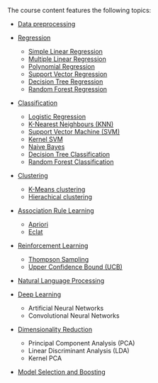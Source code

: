 The course content features the following topics:
* [Data preprocessing](https://github.com/Mufumi/Udemy-Machine-Learning-A_Z-Online_Course/tree/main/Python/Data%20pre-processing)

* [Regression](https://github.com/Mufumi/Udemy-Machine-Learning-A_Z-Online_Course/tree/main/Python/Regression)
  * [Simple Linear Regression](https://github.com/Mufumi/Udemy-Machine-Learning-A_Z-Online_Course/tree/main/Python/Regression/Simple%20Linear%20Regression)
  * [Multiple Linear Regression](https://github.com/Mufumi/Udemy-Machine-Learning-A_Z-Online_Course/tree/main/Python/Regression/Multiple%20Linear%20Regression)
  * [Polynomial Regression](https://github.com/Mufumi/Udemy-Machine-Learning-A_Z-Online_Course/tree/main/Python/Regression/Polynomial%20Regression)
  * [Support Vector Regression](https://github.com/Mufumi/Udemy-Machine-Learning-A_Z-Online_Course/tree/main/Python/Regression/Support%20Vector%20Regression)
  * [Decision Tree Regression](https://github.com/Mufumi/Udemy-Machine-Learning-A_Z-Online_Course/tree/main/Python/Regression/Decision%20Tree%20Regression)
  * [Random Forest Regression](https://github.com/Mufumi/Udemy-Machine-Learning-A_Z-Online_Course/tree/main/Python/Regression/Random%20Forest%20Regression)

* [Classification](https://github.com/Mufumi/Udemy-Machine-Learning-A_Z-Online_Course/tree/main/Python/Classification)
  * [Logistic Regression](https://github.com/Mufumi/Udemy-Machine-Learning-A_Z-Online_Course/tree/main/Python/Classification/Logistic%20Regression)
  * [K-Nearest Neighbours (KNN)](https://github.com/Mufumi/Udemy-Machine-Learning-A_Z-Online_Course/tree/main/Python/Classification/K-NN)
  * [Support Vector Machine (SVM)](https://github.com/Mufumi/Udemy-Machine-Learning-A_Z-Online_Course/tree/main/Python/Classification/SVM)
  * [Kernel SVM](https://github.com/Mufumi/Udemy-Machine-Learning-A_Z-Online_Course/tree/main/Python/Classification/Kernel%20SVM)
  * [Naive Bayes](https://github.com/Mufumi/Udemy-Machine-Learning-A_Z-Online_Course/tree/main/Python/Classification/Naive%20Bayes)
  * [Decision Tree Classification](https://github.com/Mufumi/Udemy-Machine-Learning-A_Z-Online_Course/tree/main/Python/Classification/Decision%20Tree%20Classification)
  * [Random Forest Classification](https://github.com/Mufumi/Udemy-Machine-Learning-A_Z-Online_Course/tree/main/Python/Classification/Random%20Forest%20Classification)

* [Clustering](https://github.com/Mufumi/Udemy-Machine-Learning-A_Z-Online_Course/tree/main/Python/Clustering)
  * [K-Means clustering](https://github.com/Mufumi/Udemy-Machine-Learning-A_Z-Online_Course/tree/main/Python/Clustering/K-Means)
  * [Hierachical clustering](https://github.com/Mufumi/Udemy-Machine-Learning-A_Z-Online_Course/tree/main/Python/Clustering/Hierachical%20Clustering)

* [Association Rule Learning](https://github.com/Mufumi/Udemy-Machine-Learning-A_Z-Online_Course/tree/main/Python/Association%20Rule%20Learning)
  * [Apriori](https://github.com/Mufumi/Udemy-Machine-Learning-A_Z-Online_Course/tree/main/Python/Association%20Rule%20Learning/Apriori)
  * [Eclat](https://github.com/Mufumi/Udemy-Machine-Learning-A_Z-Online_Course/tree/main/Python/Association%20Rule%20Learning/Eclat)

* [Reinforcement Learning](https://github.com/Mufumi/Udemy-Machine-Learning-A_Z-Online_Course/tree/main/Python/Reinforcement%20Learning)
  * [Thompson Sampling](https://github.com/Mufumi/Udemy-Machine-Learning-A_Z-Online_Course/tree/main/Python/Reinforcement%20Learning/Thompson%20Sampling)
  * [Upper Confidence Bound (UCB)](https://github.com/Mufumi/Udemy-Machine-Learning-A_Z-Online_Course/tree/main/Python/Reinforcement%20Learning/UCB)

* [Natural Language Processing](https://github.com/Mufumi/Udemy-Machine-Learning-A_Z-Online_Course/tree/main/Python/Natural%20Language%20Processing)

* [Deep Learning](https://github.com/Mufumi/Udemy-Machine-Learning-A_Z-Online_Course/tree/main/Python/Deep%20Learning)
  * Artificial Neural Networks
  * Convolutional Neural Networks

* [Dimensionality Reduction](https://github.com/Mufumi/Udemy-Machine-Learning-A_Z-Online_Course/tree/main/Python/Dimensionality%20Reduction)
  * Principal Component Analysis (PCA)
  *  Linear Discriminant Analysis (LDA)
  *  Kernel PCA

* [Model Selection and Boosting](https://github.com/Mufumi/Udemy-Machine-Learning-A_Z-Online_Course/tree/main/Python/Model%20Selection%20and%20Boosting)

